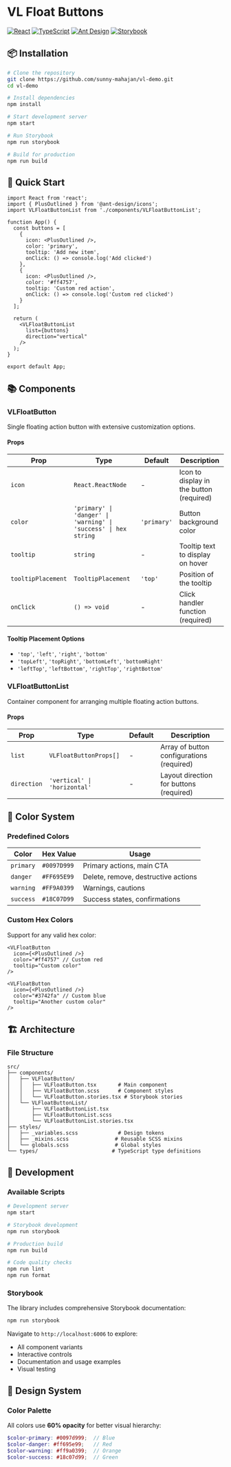 # VL Float Buttons

[![React](https://img.shields.io/badge/React-19.1.1-blue.svg)](https://reactjs.org/)
[![TypeScript](https://img.shields.io/badge/TypeScript-4.9.5-blue.svg)](https://www.typescriptlang.org/)
[![Ant Design](https://img.shields.io/badge/Ant%20Design-5.27.1-blue.svg)](https://ant.design/)
[![Storybook](https://img.shields.io/badge/Storybook-9.1.3-blue.svg)](https://storybook.js.org/)

## 📦 Installation

```bash
# Clone the repository
git clone https://github.com/sunny-mahajan/vl-demo.git
cd vl-demo

# Install dependencies
npm install

# Start development server
npm start

# Run Storybook
npm run storybook

# Build for production
npm run build
```

## 🚀 Quick Start

```tsx
import React from 'react';
import { PlusOutlined } from '@ant-design/icons';
import VLFloatButtonList from './components/VLFloatButtonList';

function App() {
  const buttons = [
    {
      icon: <PlusOutlined />,
      color: 'primary',
      tooltip: 'Add new item',
      onClick: () => console.log('Add clicked')
    },
    {
      icon: <PlusOutlined />,
      color: '#ff4757',
      tooltip: 'Custom red action',
      onClick: () => console.log('Custom red clicked')
    }
  ];

  return (
    <VLFloatButtonList
      list={buttons}
      direction="vertical"
    />
  );
}

export default App;
```

## 📚 Components

### VLFloatButton

Single floating action button with extensive customization options.

#### Props

| Prop | Type | Default | Description |
|------|------|---------|-------------|
| `icon` | `React.ReactNode` | - | Icon to display in the button (required) |
| `color` | `'primary' \| 'danger' \| 'warning' \| 'success' \| hex string` | `'primary'` | Button background color |
| `tooltip` | `string` | - | Tooltip text to display on hover |
| `tooltipPlacement` | `TooltipPlacement` | `'top'` | Position of the tooltip |
| `onClick` | `() => void` | - | Click handler function (required) |

#### Tooltip Placement Options

- `'top'`, `'left'`, `'right'`, `'bottom'`
- `'topLeft'`, `'topRight'`, `'bottomLeft'`, `'bottomRight'`
- `'leftTop'`, `'leftBottom'`, `'rightTop'`, `'rightBottom'`

### VLFloatButtonList

Container component for arranging multiple floating action buttons.

#### Props

| Prop | Type | Default | Description |
|------|------|---------|-------------|
| `list` | `VLFloatButtonProps[]` | - | Array of button configurations (required) |
| `direction` | `'vertical' \| 'horizontal'` | - | Layout direction for buttons (required) |

## 🎨 Color System

### Predefined Colors

| Color | Hex Value | Usage |
|-------|-----------|-------|
| `primary` | `#0097D999` | Primary actions, main CTA |
| `danger` | `#FF695E99` | Delete, remove, destructive actions |
| `warning` | `#FF9A0399` | Warnings, cautions |
| `success` | `#18C07D99` | Success states, confirmations |

### Custom Hex Colors

Support for any valid hex color:

```tsx
<VLFloatButton
  icon={<PlusOutlined />}
  color="#ff4757" // Custom red
  tooltip="Custom color"
/>

<VLFloatButton
  icon={<PlusOutlined />}
  color="#3742fa" // Custom blue
  tooltip="Another custom color"
/>
```

## 🏗️ Architecture

### File Structure

```
src/
├── components/
│   ├── VLFloatButton/
│   │   ├── VLFloatButton.tsx       # Main component
│   │   ├── VLFloatButton.scss      # Component styles
│   │   └── VLFloatButton.stories.tsx # Storybook stories
│   └── VLFloatButtonList/
│       ├── VLFloatButtonList.tsx
│       ├── VLFloatButtonList.scss
│       └── VLFloatButtonList.stories.tsx
├── styles/
│   ├── _variables.scss             # Design tokens
│   ├── _mixins.scss               # Reusable SCSS mixins
│   └── globals.scss               # Global styles
└── types/                        # TypeScript type definitions
```

## 🧪 Development

### Available Scripts

```bash
# Development server
npm start

# Storybook development
npm run storybook

# Production build
npm run build

# Code quality checks
npm run lint
npm run format
```

### Storybook

The library includes comprehensive Storybook documentation:

```bash
npm run storybook
```

Navigate to `http://localhost:6006` to explore:
- All component variants
- Interactive controls
- Documentation and usage examples
- Visual testing

## 🎨 Design System

### Color Palette

All colors use **60% opacity** for better visual hierarchy:

```scss
$color-primary: #0097d999;  // Blue
$color-danger: #ff695e99;   // Red
$color-warning: #ff9a0399;  // Orange
$color-success: #18c07d99;  // Green
```